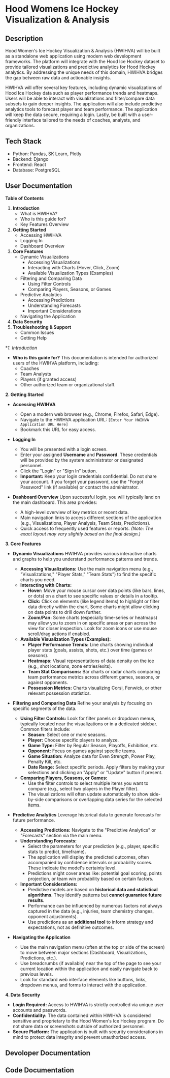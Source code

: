 # Hood Womens Ice Hockey Visualization & Analysis 

## Description
<p>Hood Women's Ice Hockey Visualization & Analysis (HWIHVA) will be built as a standalone web application using modern web development
frameworks. The platform will integrate with the Hood Ice Hockey dataset to provide
tailored visualizations and predictive analytics for Hood Hockey analytics. By
addressing the unique needs of this domain, HWIHVA bridges the gap between raw data
and actionable insights.</p>

<p>HWIHVA will offer several key features, including dynamic visualizations of Hood Ice
Hockey data such as player performance trends and heatmaps. Users will be able to interact with visualizations and 
filter/compare data subsets to gain deeper insights. The application will also include
predictive analytics tools to forecast player and team performance. The application will keep the data secure, requiring a login. Lastly, be built
with a user-friendly interface tailored to the needs of coaches, analysts, and organizations.</p>

## Tech Stack
- Python: Pandas, SK Learn, Plotly
- Backend: Django
- Frontend: React
- Database: PostgreSQL

## User Documentation

**Table of Contents**

1.  **Introduction**
    *   What is HWIHVA?
    *   Who is this guide for?
    *   Key Features Overview
2.  **Getting Started**
    *   Accessing HWIHVA
    *   Logging In
    *   Dashboard Overview
3.  **Core Features**
    *   Dynamic Visualizations
        *   Accessing Visualizations
        *   Interacting with Charts (Hover, Click, Zoom)
        *   Available Visualization Types (Examples)
    *   Filtering and Comparing Data
        *   Using Filter Controls
        *   Comparing Players, Seasons, or Games
    *   Predictive Analytics
        *   Accessing Predictions
        *   Understanding Forecasts
        *   Important Considerations
    *   Navigating the Application
4.  **Data Security**
5.  **Troubleshooting & Support**
    *   Common Issues
    *   Getting Help



**1. Introduction*

*   **Who is this guide for?**
    This documentation is intended for authorized users of the HWIHVA platform, including:
    *   Coaches
    *   Team Analysts
    *   Players (if granted access)
    *   Other authorized team or organizational staff.

**2. Getting Started**

*   **Accessing HWIHVA**
    *   Open a modern web browser (e.g., Chrome, Firefox, Safari, Edge).
    *   Navigate to the HWIHVA application URL: `[Enter Your HWIHVA Application URL Here]`
    *   Bookmark this URL for easy access.

*   **Logging In**
    *   You will be presented with a login screen.
    *   Enter your assigned **Username** and **Password**. These credentials will be provided by the system administrator or designated personnel.
    *   Click the "Login" or "Sign In" button.
    *   **Important:** Keep your login credentials confidential. Do not share your account. If you forget your password, use the "Forgot Password" link (if available) or contact the administrator.

*   **Dashboard Overview**
    Upon successful login, you will typically land on the main dashboard. This area provides:
    *   A high-level overview of key metrics or recent data.
    *   Main navigation links to access different sections of the application (e.g., Visualizations, Player Analysis, Team Stats, Predictions).
    *   Quick access to frequently used features or reports.
    *(Note: The exact layout may vary slightly based on the final design.)*

**3. Core Features**

*   **Dynamic Visualizations**
    HWIHVA provides various interactive charts and graphs to help you understand performance patterns and trends.

    *   **Accessing Visualizations:** Use the main navigation menu (e.g., "Visualizations," "Player Stats," "Team Stats") to find the specific charts you need.
    *   **Interacting with Charts:**
        *   **Hover:** Move your mouse cursor over data points (like bars, lines, or dots) on a chart to see specific values or details in a tooltip.
        *   **Click:** Click on elements (like legend items) to highlight or filter data directly within the chart. Some charts might allow clicking on data points to drill down further.
        *   **Zoom/Pan:** Some charts (especially time-series or heatmaps) may allow you to zoom in on specific areas or pan across the view for closer inspection. Look for zoom icons or use mouse scroll/drag actions if enabled.
    *   **Available Visualization Types (Examples):**
        *   **Player Performance Trends:** Line charts showing individual player stats (goals, assists, shots, etc.) over time (games or seasons).
        *   **Heatmaps:** Visual representations of data density on the ice (e.g., shot locations, zone entries/exits).
        *   **Team Stat Comparisons:** Bar charts or radar charts comparing team performance metrics across different games, seasons, or against opponents.
        *   **Possession Metrics:** Charts visualizing Corsi, Fenwick, or other relevant possession statistics.

*   **Filtering and Comparing Data**
    Refine your analysis by focusing on specific segments of the data.

    *   **Using Filter Controls:** Look for filter panels or dropdown menus, typically located near the visualizations or in a dedicated sidebar. Common filters include:
        *   **Season:** Select one or more seasons.
        *   **Player:** Choose specific players to analyze.
        *   **Game Type:** Filter by Regular Season, Playoffs, Exhibition, etc.
        *   **Opponent:** Focus on games against specific teams.
        *   **Game Situation:** Analyze data for Even Strength, Power Play, Penalty Kill, etc.
        *   **Date Range:** Select specific periods.
        Apply filters by making your selections and clicking an "Apply" or "Update" button if present.
    *   **Comparing Players, Seasons, or Games:**
        *   Use the filter controls to select multiple items you want to compare (e.g., select two players in the Player filter).
        *   The visualizations will often update automatically to show side-by-side comparisons or overlapping data series for the selected items.

*   **Predictive Analytics**
    Leverage historical data to generate forecasts for future performance.

    *   **Accessing Predictions:** Navigate to the "Predictive Analytics" or "Forecasts" section via the main menu.
    *   **Understanding Forecasts:**
        *   Select the parameters for your prediction (e.g., player, specific stats to predict, timeframe).
        *   The application will display the predicted outcomes, often accompanied by confidence intervals or probability scores. These indicate the model's certainty level.
        *   Predictions might cover areas like: potential goal scoring, points projection, or team win probability based on certain factors.
    *   **Important Considerations:**
        *   Predictive models are based on **historical data and statistical algorithms**. They identify patterns but **cannot guarantee future results**.
        *   Performance can be influenced by numerous factors not always captured in the data (e.g., injuries, team chemistry changes, opponent adjustments).
        *   Use predictions as an **additional tool** to inform strategy and expectations, not as definitive outcomes.

*   **Navigating the Application**
    *   Use the main navigation menu (often at the top or side of the screen) to move between major sections (Dashboard, Visualizations, Predictions, etc.).
    *   Use breadcrumbs (if available) near the top of the page to see your current location within the application and easily navigate back to previous levels.
    *   Look for standard web interface elements like buttons, links, dropdown menus, and forms to interact with the application.

**4. Data Security**

*   **Login Required:** Access to HWIHVA is strictly controlled via unique user accounts and passwords.
*   **Confidentiality:** The data contained within HWIHVA is considered sensitive and proprietary to the Hood Women's Ice Hockey program. Do not share data or screenshots outside of authorized personnel.
*   **Secure Platform:** The application is built with security considerations in mind to protect data integrity and prevent unauthorized access.

## Devoloper Documentation

## Code Documentation



